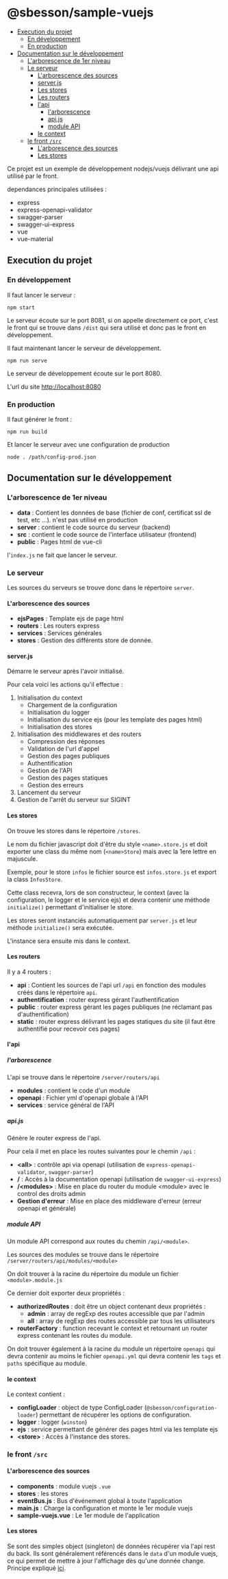 # @sbesson/sample-vuejs

<!-- TOC -->

- [Execution du projet](#execution-du-projet)
  - [En développement](#en-développement)
  - [En production](#en-production)
- [Documentation sur le développement](#documentation-sur-le-développement)
  - [L'arborescence de 1er niveau](#larborescence-de-1er-niveau)
  - [Le serveur](#le-serveur)
    - [L'arborescence des sources](#larborescence-des-sources)
    - [server.js](#serverjs)
    - [Les stores](#les-stores)
    - [Les routers](#les-routers)
    - [l'api](#lapi)
      - [l'arborescence](#larborescence)
      - [api.js](#apijs)
      - [module API](#module-api)
    - [le context](#le-context)
  - [le front `/src`](#le-front-src)
    - [L'arborescence des sources](#larborescence-des-sources-1)
    - [Les stores](#les-stores-1)

<!-- /TOC -->

Ce projet est un exemple de développement nodejs/vuejs délivrant une api utilisé par le front.

dependances principales utilisées :

* express
* express-openapi-validator
* swagger-parser
* swagger-ui-express
* vue
* vue-material

## Execution du projet

### En développement

Il faut lancer le serveur :

`npm start`

Le serveur écoute sur le port 8081, si on appelle directement ce port, c'est le front qui se trouve dans `/dist` qui sera utilisé et donc pas le front en développement.

Il faut maintenant lancer le serveur de développement.

`npm run serve`

Le serveur de développement écoute sur le port 8080.

L'url du site <http://localhost:8080>

### En production

Il faut générer le front :

`npm run build`

Et lancer le serveur avec une configuration de production

`node . /path/config-prod.json`

## Documentation sur le développement

### L'arborescence de 1er niveau

* **data** : Contient les données de base (fichier de conf, certificat ssl de test, etc ...). n'est pas utilisé en production
* **server** : contient le code source du serveur (backend)
* **src** : contient le code source de l'interface utilisateur (frontend)
* **public** : Pages html de vue-cli

l'`index.js` ne fait que lancer le serveur.

### Le serveur

Les sources du serveurs se trouve donc dans le répertoire `server`.

#### L'arborescence des sources

* **ejsPages** : Template ejs de page html
* **routers** : Les routers express
* **services** : Services générales
* **stores** : Gestion des différents store de donnée.

#### server.js

Démarre le serveur après l'avoir initialisé.

Pour cela voici les actions qu'il effectue :

1. Initialisation du context
    * Chargement de la configuration
    * Initialisation du logger
    * Initialisation du service ejs (pour les template des pages html)
    * Initialisation des stores
1. Initialisation des middlewares et des routers
    * Compression des réponses
    * Validation de l'url d'appel
    * Gestion des pages publiques
    * Authentification
    * Gestion de l'API
    * Gestion des pages statiques
    * Gestion des erreurs
1. Lancement du serveur
1. Gestion de l'arrêt du serveur sur SIGINT

#### Les stores

On trouve les stores dans le répertoire `/stores`.

Le nom du fichier javascript doit d'être du style `<name>.store.js` et doit exporter une class du même nom (`<name>Store`) mais avec la 1ere lettre en majuscule.

Exemple, pour le store `infos` le fichier source est `infos.store.js` et export la class `InfosStore`.

Cette class recevra, lors de son constructeur, le context (avec la configuration, le logger et le service ejs) et devra contenir une méthode `initialize()` permettant d'initialiser le store.

Les stores seront instanciés automatiquement par `server.js` et leur méthode `initialize()` sera exécutée.

L'instance sera ensuite mis dans le context.

#### Les routers

Il y a 4 routers :

* **api** : Contient les sources de l'api url `/api` en fonction des modules créés dans le répertoire `api`.
* **authentification** : router express gérant l'authentification
* **public** : router express gérant les pages publiques (ne réclamant pas d'authentification)
* **static** : router express délivrant les pages statiques du site (il faut être authentifié pour recevoir ces pages)

#### l'api

##### l'arborescence

L'api se trouve dans le répertoire `/server/routers/api`

* **modules** : contient le code d'un module
* **openapi** : Fichier yml d'openapi globale à l'API
* **services** : service général de l'API

##### api.js

Génère le router express de l'api.

Pour cela il met en place les routes suivantes pour le chemin `/api` :

* **\<all>** : contrôle api via openapi (utilisation de `express-openapi-validator`, `swagger-parser`)
* **/** : Accès à la documentation openapi (utilisation de `swagger-ui-express`)
* **/\<modules>** : Mise en place du router du module \<module> avec le control des droits admin
* **Gestion d'erreur** : Mise en place des middleware d'erreur (erreur openapi et générale)

##### module API

Un module API correspond aux routes du chemin `/api/<module>`.

Les sources des modules se trouve dans le répertoire `/server/routers/api/modules/<module>`

On doit trouver à la racine du répertoire du module un fichier `<module>.module.js`

Ce dernier doit exporter deux propriétés :

* **authorizedRoutes** : doit être un object contenant deux propriétés :
  * **admin** : array de regExp des routes accessible que par l'admin
  * **all** : array de regExp des routes accessible par tous les utilisateurs
* **routerFactory** : function recevant le context et retournant un router express contenant les routes du module.

On doit trouver également à la racine du module un répertoire `openapi` qui devra contenir au moins le fichier `openapi.yml` qui devra contenir les `tags` et `paths` spécifique au module.

#### le context

Le context contient :

* **configLoader** : object de type ConfigLoader (`@sbesson/configuration-loader`) permettant de récupérer les options de configuration.
* **logger** : logger (`winston`)
* **ejs** : service permettant de générer des pages html via les template ejs
* **\<store>** : Accès à l'instance des stores.

### le front `/src`

#### L'arborescence des sources

* **components** : module vuejs `.vue`
* **stores** : les stores
* **eventBus.js** : Bus d'événement global à toute l'application
* **main.js** : Charge la configuration et monte le 1er module vuejs
* **sample-vuejs.vue** : Le 1er module de l'application

#### Les stores

Se sont des simples object (singleton) de données récupérer via l'api rest du back.
Ils sont généralement référencés dans le `data` d'un module vuejs, ce qui permet de mettre à jour l'affichage dès qu'une donnée change. Principe expliqué [ici](https://fr.vuejs.org/v2/guide/state-management.html#Gestion-d%E2%80%99etat-simple-a-partir-de-rien).
